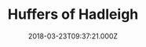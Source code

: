 ---
date: 2018-03-23T09:37:21.000Z
title: Huffers of Hadleigh
latitude: 52.044768970680046
longitude: 0.9528065517153052
url: http://www.belleriapizza.net
category: checkin
---